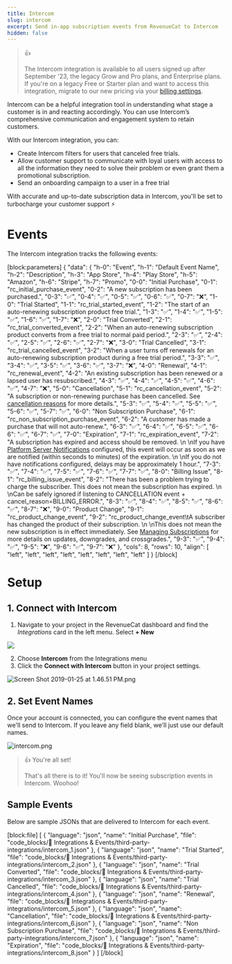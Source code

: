 ```yaml
---
title: Intercom
slug: intercom
excerpt: Send in-app subscription events from RevenueCat to Intercom
hidden: false
---
```

> 👍 
> 
> The Intercom integration is available to all users signed up after September '23, the legacy Grow and Pro plans, and Enterprise plans. If you're on a legacy Free or Starter plan and want to access this integration, migrate to our new pricing via your [billing settings](https://app.revenuecat.com/settings/billing).

Intercom can be a helpful integration tool in understanding what stage a customer is in and reacting accordingly. You can use Intercom’s comprehensive communication and engagement system to retain customers.

With our Intercom integration, you can:

- Create Intercom filters for users that canceled free trials.
- Allow customer support to communicate with loyal users with access to all the information they need to solve their problem or even grant them a promotional subscription.
- Send an onboarding campaign to a user in a free trial

With accurate and up-to-date subscription data in Intercom, you'll be set to turbocharge your customer support ⚡️

# Events

The Intercom integration tracks the following events:

[block:parameters]
{
  "data": {
    "h-0": "Event",
    "h-1": "Default Event Name",
    "h-2": "Description",
    "h-3": "App Store",
    "h-4": "Play Store",
    "h-5": "Amazon",
    "h-6": "Stripe",
    "h-7": "Promo",
    "0-0": "Initial Purchase",
    "0-1": "rc_initial_purchase_event",
    "0-2": "A new subscription has been purchased.",
    "0-3": "✅",
    "0-4": "✅",
    "0-5": "✅",
    "0-6": "✅",
    "0-7": "❌",
    "1-0": "Trial Started",
    "1-1": "rc_trial_started_event",
    "1-2": "The start of an auto-renewing subscription product free trial.",
    "1-3": "✅",
    "1-4": "✅",
    "1-5": "✅",
    "1-6": "✅",
    "1-7": "❌",
    "2-0": "Trial Converted",
    "2-1": "rc_trial_converted_event",
    "2-2": "When an auto-renewing subscription product converts from a free trial to normal paid period.",
    "2-3": "✅",
    "2-4": "✅",
    "2-5": "✅",
    "2-6": "✅",
    "2-7": "❌",
    "3-0": "Trial Cancelled",
    "3-1": "rc_trial_cancelled_event",
    "3-2": "When a user turns off renewals for an auto-renewing subscription product during a free trial period.",
    "3-3": "✅",
    "3-4": "✅",
    "3-5": "✅",
    "3-6": "✅",
    "3-7": "❌",
    "4-0": "Renewal",
    "4-1": "rc_renewal_event",
    "4-2": "An existing subscription has been renewed or a lapsed user has resubscribed.",
    "4-3": "✅",
    "4-4": "✅",
    "4-5": "✅",
    "4-6": "✅",
    "4-7": "❌",
    "5-0": "Cancellation",
    "5-1": "rc_cancellation_event",
    "5-2": "A subscription or non-renewing purchase has been cancelled. See [cancellation reasons](https://www.revenuecat.com/docs/event-types-and-fields#cancellation-and-expiration-reasons) for more details.",
    "5-3": "✅",
    "5-4": "✅",
    "5-5": "✅",
    "5-6": "✅",
    "5-7": "✅",
    "6-0": "Non Subscription Purchase",
    "6-1": "rc_non_subscription_purchase_event",
    "6-2": "A customer has made a purchase that will not auto-renew.",
    "6-3": "✅",
    "6-4": "✅",
    "6-5": "✅",
    "6-6": "✅",
    "6-7": "✅",
    "7-0": "Expiration",
    "7-1": "rc_expiration_event",
    "7-2": "A subscription has expired and access should be removed.  \n  \nIf you have [Platform Server Notifications](https://www.revenuecat.com/docs/server-notifications) configured, this event will occur as soon as we are notified (within seconds to minutes) of the expiration.  \n  \nIf you do not have notifications configured, delays may be approximately 1 hour.",
    "7-3": "✅",
    "7-4": "✅",
    "7-5": "✅",
    "7-6": "✅",
    "7-7": "✅",
    "8-0": "Billing Issue",
    "8-1": "rc_billing_issue_event",
    "8-2": "There has been a problem trying to charge the subscriber. This does not mean the subscription has expired.  \n  \nCan be safely ignored if listening to CANCELLATION event + cancel_reason=BILLING_ERROR.",
    "8-3": "✅",
    "8-4": "✅",
    "8-5": "✅",
    "8-6": "✅",
    "8-7": "❌",
    "9-0": "Product Change",
    "9-1": "rc_product_change_event",
    "9-2": "rc_product_change_event\tA subscriber has changed the product of their subscription.  \n  \nThis does not mean the new subscription is in effect immediately. See [Managing Subscriptions](https://www.revenuecat.com/docs/managing-subscriptions) for more details on updates, downgrades, and crossgrades.",
    "9-3": "✅",
    "9-4": "✅",
    "9-5": "❌",
    "9-6": "✅",
    "9-7": "❌"
  },
  "cols": 8,
  "rows": 10,
  "align": [
    "left",
    "left",
    "left",
    "left",
    "left",
    "left",
    "left",
    "left"
  ]
}
[/block]

# Setup

## 1. Connect with Intercom

1. Navigate to your project in the RevenueCat dashboard and find the _Integrations_ card in the left menu. Select **+ New** 

![](https://files.readme.io/29eadd0-app.revenuecat.com_projects_85ff18c7_collaborators_1.png)

2. Choose **Intercom** from the Integrations menu
3. Click the **Connect with Intercom** button in your project settings.

![](https://files.readme.io/25cc36c-Screen_Shot_2019-01-25_at_1.46.51_PM.png "Screen Shot 2019-01-25 at 1.46.51 PM.png")

## 2. Set Event Names

Once your account is connected, you can configure the event names that we'll send to Intercom. If you leave any field blank, we'll just use our default names.

![](https://files.readme.io/1046464-intercom.png "intercom.png")

> 👍 You're all set!
> 
> That's all there is to it! You'll now be seeing subscription events in Intercom. Woohoo!

## Sample Events

Below are sample JSONs that are delivered to Intercom for each event.

[block:file]
[
  {
    "language": "json",
    "name": "Initial Purchase",
    "file": "code_blocks/🔌 Integrations & Events/third-party-integrations/intercom_1.json"
  },
  {
    "language": "json",
    "name": "Trial Started",
    "file": "code_blocks/🔌 Integrations & Events/third-party-integrations/intercom_2.json"
  },
  {
    "language": "json",
    "name": "Trial Converted",
    "file": "code_blocks/🔌 Integrations & Events/third-party-integrations/intercom_3.json"
  },
  {
    "language": "json",
    "name": "Trial Cancelled",
    "file": "code_blocks/🔌 Integrations & Events/third-party-integrations/intercom_4.json"
  },
  {
    "language": "json",
    "name": "Renewal",
    "file": "code_blocks/🔌 Integrations & Events/third-party-integrations/intercom_5.json"
  },
  {
    "language": "json",
    "name": "Cancellation",
    "file": "code_blocks/🔌 Integrations & Events/third-party-integrations/intercom_6.json"
  },
  {
    "language": "json",
    "name": "Non Subscription Purchase",
    "file": "code_blocks/🔌 Integrations & Events/third-party-integrations/intercom_7.json"
  },
  {
    "language": "json",
    "name": "Expiration",
    "file": "code_blocks/🔌 Integrations & Events/third-party-integrations/intercom_8.json"
  }
]
[/block]
